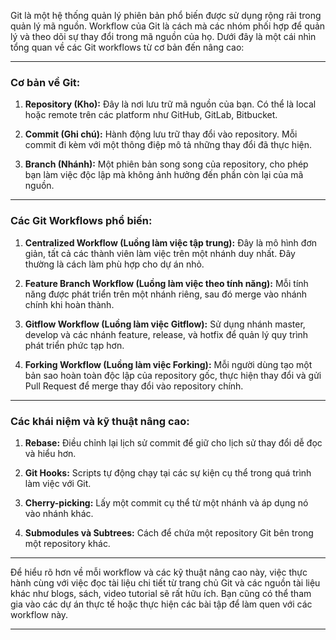 Git là một hệ thống quản lý phiên bản phổ biến được sử dụng rộng rãi trong quản lý mã nguồn. Workflow của Git là cách mà các nhóm phối hợp để quản lý và theo dõi sự thay đổi trong mã nguồn của họ. Dưới đây là một cái nhìn tổng quan về các Git workflows từ cơ bản đến nâng cao:

---

### Cơ bản về Git:

1. **Repository (Kho):** Đây là nơi lưu trữ mã nguồn của bạn. Có thể là local hoặc remote trên các platform như GitHub, GitLab, Bitbucket.

2. **Commit (Ghi chú):** Hành động lưu trữ thay đổi vào repository. Mỗi commit đi kèm với một thông điệp mô tả những thay đổi đã thực hiện.

3. **Branch (Nhánh):** Một phiên bản song song của repository, cho phép bạn làm việc độc lập mà không ảnh hưởng đến phần còn lại của mã nguồn.

---

### Các Git Workflows phổ biến:

1. **Centralized Workflow (Luồng làm việc tập trung):** Đây là mô hình đơn giản, tất cả các thành viên làm việc trên một nhánh duy nhất. Đây thường là cách làm phù hợp cho dự án nhỏ.

2. **Feature Branch Workflow (Luồng làm việc theo tính năng):** Mỗi tính năng được phát triển trên một nhánh riêng, sau đó merge vào nhánh chính khi hoàn thành.

3. **Gitflow Workflow (Luồng làm việc Gitflow):** Sử dụng nhánh master, develop và các nhánh feature, release, và hotfix để quản lý quy trình phát triển phức tạp hơn.

4. **Forking Workflow (Luồng làm việc Forking):** Mỗi người dùng tạo một bản sao hoàn toàn độc lập của repository gốc, thực hiện thay đổi và gửi Pull Request để merge thay đổi vào repository chính.

---

### Các khái niệm và kỹ thuật nâng cao:

1. **Rebase:** Điều chỉnh lại lịch sử commit để giữ cho lịch sử thay đổi dễ đọc và hiểu hơn.

2. **Git Hooks:** Scripts tự động chạy tại các sự kiện cụ thể trong quá trình làm việc với Git.

3. **Cherry-picking:** Lấy một commit cụ thể từ một nhánh và áp dụng nó vào nhánh khác.

4. **Submodules và Subtrees:** Cách để chứa một repository Git bên trong một repository khác.

---

Để hiểu rõ hơn về mỗi workflow và các kỹ thuật nâng cao này, việc thực hành cùng với việc đọc tài liệu chi tiết từ trang chủ Git và các nguồn tài liệu khác như blogs, sách, video tutorial sẽ rất hữu ích. Bạn cũng có thể tham gia vào các dự án thực tế hoặc thực hiện các bài tập để làm quen với các workflow này.

---

